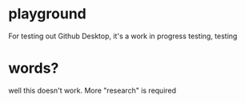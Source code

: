 # playground
For testing out Github Desktop, it's a work in progress
testing, testing

<h1 style="blue";> words? </h1>
<p> well this doesn't work. More "research" is required </p>
